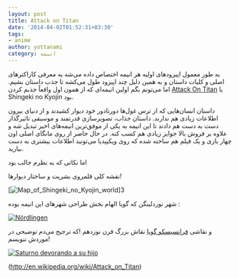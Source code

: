 ```yaml
---
layout: post
title: Attack on Titan
date: '2014-04-02T01:52:31+03:30'
tags:
- anime
author: yottanami
category: انیمه
---
```


به طور معمول اپیزود‌های اولیه هر انیمه اختصاص داده می‌شه به معرفی کاراکترهای اصلی و کلیات داستان و به همین دلیل چند اپیزود طول می‌کشه تا جذب داستان بشیم.
اما می‌تونم بگم اولین انیمه‌ای که از همون اول واقعاً جذبم کردن [Attack On Titan](http://en.wikipedia.org/wiki/Attack_on_Titan) یا Shingeki no Kyojin بود.






داستان انسان‌هایی که از ترس غول‌ها دورتادور خود دیوار کشیدند و از دنیای بیرون اطلاعات زیادی هم ندارند.
داستان جذاب، تصویرسازی قدرتمند و موسیقی تاثیرگذار دست به دست هم دادند تا این انیمه به یکی از موفق‌ترین انیمه‌های اخیر تبدیل شه و علاوه بر فروش بالا جوایز زیادی هم کسب کنه. در حال حاضر از روی مانگای اصلی اون چهار بازی و یک فیلم هم ساخته شده که روی ویکیپدیا می‌تونید اطلاعات بیشتری به دست بیارید.

اما نکاتی که به نظرم جالب بود







نقشه کلی قلمروی بشریت و ساختار دیوار‌ها‌!

[![Map_of_Shingeki_no_Kyojin_world](http://upload.wikimedia.org/wikipedia/fa/thumb/f/f2/Map_of_Shingeki_no_Kyojin_world.png/350px-Map_of_Shingeki_no_Kyojin_world.png)]3









شهر نوردلینگن که گویا الهام بخش طراحی شهرهای این انیمه بوده :

[![Nördlingen](http://upload.wikimedia.org/wikipedia/commons/thumb/6/68/Wikin%C3%B6rdlingen.JPG/350px-Wikin%C3%B6rdlingen.JPG)](http://en.wikipedia.org/wiki/N%C3%B6rdlingen)






و نقاشی [فرانسیسکو گویا](http://en.wikipedia.org/wiki/Francisco_Goya) نقاش بزرگ قرن نوزدهم !که ترجیح می‌دم توضیحی در موردش ننویسم!





[![Saturno devorando a su hijo](http://upload.wikimedia.org/wikipedia/commons/thumb/8/82/Francisco_de_Goya%2C_Saturno_devorando_a_su_hijo_%281819-1823%29.jpg/326px-Francisco_de_Goya%2C_Saturno_devorando_a_su_hijo_%281819-1823%29.jpg)](http://en.wikipedia.org/wiki/Saturn_Devouring_His_Son)



(http://en.wikipedia.org/wiki/Attack_on_Titan)